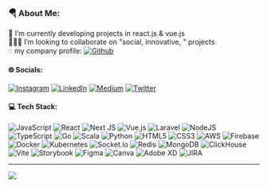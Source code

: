 ### 🪂 About Me:
 🔭 I’m currently developing projects in react.js & vue.js<br>👨🏻‍💻 I’m looking to collaborate on "social, innovative, " projects<br>◌ my company profile: [![Github](https://img.shields.io/badge/Github-100000.svg?logo=Github&logoColor=white)](https://github.com/omerfolcay)<br>

#### 🌐 Socials:
[![Instagram](https://img.shields.io/badge/Instagram-%23E4405F.svg?logo=Instagram&logoColor=white)](https://instagram.com/omerf.olcay) [![LinkedIn](https://img.shields.io/badge/LinkedIn-%230077B5.svg?logo=linkedin&logoColor=white)](https://linkedin.com/in/omerfrkolcy) [![Medium](https://img.shields.io/badge/Medium-12100E?logo=medium&logoColor=white)](https://medium.com/@omerfrkolcy) [![Twitter](https://img.shields.io/badge/Twitter-%231DA1F2.svg?logo=Twitter&logoColor=white)](https://twitter.com/omerfrkolcy) 

#### 💻 Tech Stack:
![JavaScript](https://img.shields.io/badge/javascript-%23323330.svg?style=for-the-badge&logo=javascript&logoColor=%23F7DF1E)
![React](https://img.shields.io/badge/react.js-%2320232a.svg?style=for-the-badge&logo=react&logoColor=%2361DAFB)
![Next JS](https://img.shields.io/badge/Next.js-black?style=for-the-badge&logo=next.js&logoColor=white)
![Vue.js](https://img.shields.io/badge/vue.js-%2335495e.svg?style=for-the-badge&logo=vuedotjs&logoColor=%234FC08D)
![Laravel](https://img.shields.io/badge/laravel-%23FF2D20.svg?style=for-the-badge&logo=laravel&logoColor=white)
![NodeJS](https://img.shields.io/badge/node.js-6DA55F?style=for-the-badge&logo=node.js&logoColor=white)
![TypeScript](https://img.shields.io/badge/typescript-%23007ACC.svg?style=for-the-badge&logo=typescript&logoColor=white)
![Go](https://img.shields.io/badge/go-%2300ADD8.svg?style=for-the-badge&logo=go&logoColor=white)
![Scala](https://img.shields.io/badge/scala-%23DC322F.svg?style=for-the-badge&logo=scala&logoColor=white)
![Python](https://img.shields.io/badge/python-%2300f.svg?style=for-the-badge&logo=python&logoColor=white)
![HTML5](https://img.shields.io/badge/html5-%23E34F26.svg?style=for-the-badge&logo=html5&logoColor=white)
![CSS3](https://img.shields.io/badge/css3-%231572B6.svg?style=for-the-badge&logo=css3&logoColor=white)
![AWS](https://img.shields.io/badge/AWS-%23FF7700.svg?style=for-the-badge&logo=amazon-aws&logoColor=white)
![Firebase](https://img.shields.io/badge/firebase-%23039BE5.svg?style=for-the-badge&logo=firebase)
![Docker](https://img.shields.io/badge/docker-%231572B6.svg?style=for-the-badge&logo=docker&logoColor=white)
![Kubernetes](https://img.shields.io/badge/kubernetes-%230db7ed.svg?style=for-the-badge&logo=kubernetes&logoColor=white)
![Socket.io](https://img.shields.io/badge/Socket.io-black?style=for-the-badge&logo=socket.io&badgeColor=010101)
![Redis](https://img.shields.io/badge/redis-%23DD0031.svg?style=for-the-badge&logo=redis&logoColor=white)
![MongoDB](https://img.shields.io/badge/MongoDB-%234ea94b.svg?style=for-the-badge&logo=mongodb&logoColor=white)
![ClickHouse](https://img.shields.io/badge/clickhouse-%2300f.svg?style=for-the-badge&logo=clickhouse&logoColor=white)
![Vite](https://img.shields.io/badge/vite-%23FF9900.svg?style=for-the-badge&logo=vite&logoColor=black)
![Storybook](https://img.shields.io/badge/storybook-%238DD6F9.svg?style=for-the-badge&logo=storybook&logoColor=black)
![Figma](https://img.shields.io/badge/figma-%23F24E1E.svg?style=for-the-badge&logo=figma&logoColor=white)
![Canva](https://img.shields.io/badge/Canva-%2300C4CC.svg?style=for-the-badge&logo=Canva&logoColor=white)
![Adobe XD](https://img.shields.io/badge/Adobe%20XD-470137?style=for-the-badge&logo=Adobe%20XD&logoColor=#FF61F6)
![JIRA](https://img.shields.io/badge/jira-%238DD6F9.svg?style=for-the-badge&logo=jira&logoColor=white)

---
[![](https://visitcount.itsvg.in/api?id=omerfrkolcy&icon=0&color=0)](https://visitcount.itsvg.in)
